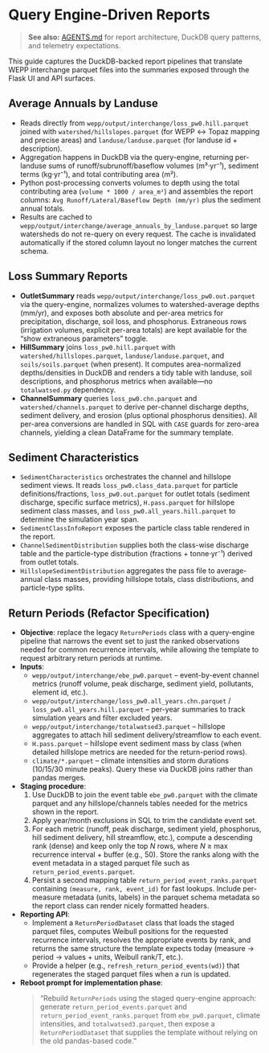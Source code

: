 # Query Engine-Driven Reports

> **See also:** [AGENTS.md](../../../AGENTS.md) for report architecture, DuckDB query patterns, and telemetry expectations.

This guide captures the DuckDB-backed report pipelines that translate WEPP interchange parquet files into the summaries exposed through the Flask UI and API surfaces.

## Average Annuals by Landuse

- Reads directly from `wepp/output/interchange/loss_pw0.hill.parquet` joined with
  `watershed/hillslopes.parquet` (for WEPP ↔ Topaz mapping and precise areas) and
  `landuse/landuse.parquet` (for landuse id + description).
- Aggregation happens in DuckDB via the query-engine, returning per-landuse sums of
  runoff/subrunoff/baseflow volumes (m³·yr⁻¹), sediment terms (kg·yr⁻¹), and total
  contributing area (m²).
- Python post-processing converts volumes to depth using the total contributing
  area (`volume * 1000 / area_m²`) and assembles the report columns:
  `Avg Runoff/Lateral/Baseflow Depth (mm/yr)` plus the sediment annual totals.
- Results are cached to `wepp/output/interchange/average_annuals_by_landuse.parquet`
  so large watersheds do not re-query on every request. The cache is invalidated
  automatically if the stored column layout no longer matches the current schema.

## Loss Summary Reports

- **OutletSummary** reads `wepp/output/interchange/loss_pw0.out.parquet` via the
  query-engine, normalizes volumes to watershed-average depths (mm/yr), and exposes
  both absolute and per-area metrics for precipitation, discharge, soil loss, and
  phosphorus. Extraneous rows (irrigation volumes, explicit per-area totals) are
  kept available for the “show extraneous parameters” toggle.
- **HillSummary** joins `loss_pw0.hill.parquet` with `watershed/hillslopes.parquet`,
  `landuse/landuse.parquet`, and `soils/soils.parquet` (when present). It computes
  area-normalized depths/densities in DuckDB and renders a tidy table with landuse,
  soil descriptions, and phosphorus metrics when available—no `totalwatsed.py`
  dependency.
- **ChannelSummary** queries `loss_pw0.chn.parquet` and `watershed/channels.parquet`
  to derive per-channel discharge depths, sediment delivery, and erosion (plus
  optional phosphorus densities). All per-area conversions are handled in SQL with
  `CASE` guards for zero-area channels, yielding a clean DataFrame for the summary
  template.

## Sediment Characteristics

- `SedimentCharacteristics` orchestrates the channel and hillslope sediment views.
  It reads `loss_pw0.class_data.parquet` for particle definitions/fractions,
  `loss_pw0.out.parquet` for outlet totals (sediment discharge, specific surface
  metrics), `H.pass.parquet` for hillslope sediment class masses, and
  `loss_pw0.all_years.hill.parquet` to determine the simulation year span.
- `SedimentClassInfoReport` exposes the particle class table rendered in the report.
- `ChannelSedimentDistribution` supplies both the class-wise discharge table and
  the particle-type distribution (fractions + tonne·yr⁻¹) derived from outlet totals.
- `HillslopeSedimentDistribution` aggregates the pass file to average-annual class
  masses, providing hillslope totals, class distributions, and particle-type splits.

## Return Periods (Refactor Specification)

- **Objective**: replace the legacy `ReturnPeriods` class with a query-engine
  pipeline that narrows the event set to just the ranked observations needed for
  common recurrence intervals, while allowing the template to request arbitrary
  return periods at runtime.
- **Inputs**:
  - `wepp/output/interchange/ebe_pw0.parquet` – event-by-event channel metrics 
    (runoff volume, peak discharge, sediment yield, pollutants, element id, etc.).
  - `wepp/output/interchange/loss_pw0.all_years.chn.parquet` / `loss_pw0.all_years.hill.parquet`
    – per-year summaries to track simulation years and filter excluded years.
  - `wepp/output/interchange/totalwatsed3.parquet` – hillslope aggregates to attach
    hill sediment delivery/streamflow to each event.
  - `H.pass.parquet` – hillslope event sediment mass by class (when detailed hillslope
    metrics are needed for the return-period rows).
  - `climate/*.parquet` – climate intensities and storm durations (10/15/30 minute
    peaks). Query these via DuckDB joins rather than pandas merges.
- **Staging procedure**:
  1. Use DuckDB to join the event table `ebe_pw0.parquet` with the climate parquet
     and any hillslope/channels tables needed for the metrics shown in the report.
  2. Apply year/month exclusions in SQL to trim the candidate event set.
  3. For each metric (runoff, peak discharge, sediment yield, phosphorus, hill
     sediment delivery, hill streamflow, etc.), compute a descending rank (dense)
     and keep only the top *N* rows, where *N* ≥ max recurrence interval + buffer
     (e.g., 50). Store the ranks along with the event metadata in a staged parquet
     file such as `return_period_events.parquet`.
  4. Persist a second mapping table `return_period_event_ranks.parquet` containing
     `(measure, rank, event_id)` for fast lookups. Include per-measure metadata
     (units, labels) in the parquet schema metadata so the report class can render
     nicely formatted headers.
- **Reporting API**:
  - Implement a `ReturnPeriodDataset` class that loads the staged parquet files,
    computes Weibull positions for the requested recurrence intervals, resolves the
    appropriate events by rank, and returns the same structure the template expects
    today (measure → period → values + units, Weibull rank/T, etc.).
  - Provide a helper (e.g., `refresh_return_period_events(wd)`) that regenerates the
    staged parquet files when a run is updated.
- **Reboot prompt for implementation phase**:
  > “Rebuild `ReturnPeriods` using the staged query-engine approach: generate
  > `return_period_events.parquet` and `return_period_event_ranks.parquet` from
  > `ebe_pw0.parquet`, climate intensities, and `totalwatsed3.parquet`, then expose
  > a `ReturnPeriodDataset` that supplies the template without relying on the old
  > pandas-based code.”
